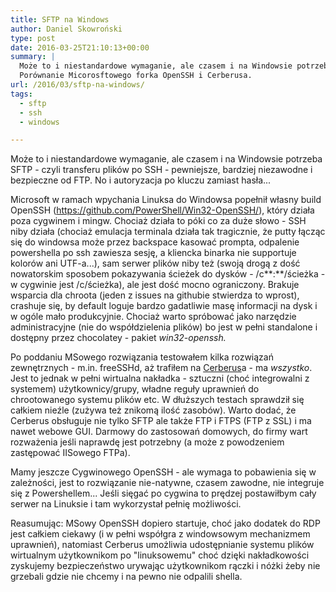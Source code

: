 ```yaml
---
title: SFTP na Windows
author: Daniel Skowroński
type: post
date: 2016-03-25T21:10:13+00:00
summary: |
  Może to i niestandardowe wymaganie, ale czasem i na Windowsie potrzeba SFTP - czyli transferu plików po SSH - pewniejsze, bardziej niezawodne i bezpieczne od FTP. No i autoryzacja po kluczu zamiast hasła...<br />
  Porównanie Micorosftowego forka OpenSSH i Cerberusa.
url: /2016/03/sftp-na-windows/
tags:
  - sftp
  - ssh
  - windows

---
```

Może to i niestandardowe wymaganie, ale czasem i na Windowsie potrzeba SFTP - czyli transferu plików po SSH - pewniejsze, bardziej niezawodne i bezpieczne od FTP. No i autoryzacja po kluczu zamiast hasła...

Microsoft w ramach wpychania Linuksa do Windowsa popełnił własny build OpenSSH (<https://github.com/PowerShell/Win32-OpenSSH/>), który działa poza cygwinem i mingw. Chociaż działa to póki co za duże słowo - SSH niby działa (chociaż emulacja terminala działa tak tragicznie, że putty łącząc się do windowsa może przez backspace kasować prompta, odpalenie powershella po ssh zawiesza sesję, a kliencka binarka nie supportuje kolorów ani UTF-a...), sam serwer plików niby też (swoją drogą z dość nowatorskim sposobem pokazywania ścieżek do dysków - /c**:**/ścieżka - w cygwinie jest /c/ścieżka), ale jest dość mocno ograniczony. Brakuje wsparcia dla chroota (jeden z issues na githubie stwierdza to wprost), crashuje się, by default loguje bardzo gadatliwie masę informacji na dysk i w ogóle mało produkcyjnie. Chociaż warto spróbować jako narzędzie administracyjne (nie do współdzielenia plików) bo jest w pełni standalone i dostępny przez chocolatey - pakiet _win32-openssh._

Po poddaniu MSowego rozwiązania testowałem kilka rozwiązań zewnętrznych - m.in. freeSSHd, aż trafiłem na [Cerberus][1]a - ma _wszystko_. Jest to jednak w pełni wirtualna nakładka - sztuczni (choć integrowalni z systemem) użytkownicy/grupy, władne reguły uprawnień do chrootowanego systemu plików etc. W dłuższych testach sprawdził się całkiem nieźle (zużywa też znikomą ilość zasobów). Warto dodać, że Cerberus obsługuje nie tylko SFTP ale także FTP i FTPS (FTP z SSL) i ma nawet webowe GUI. Darmowy do zastosowań domowych, do firmy wart rozważenia jeśli naprawdę jest potrzebny (a może z powodzeniem zastępować IISowego FTPa).

Mamy jeszcze Cygwinowego OpenSSH - ale wymaga to pobawienia się w zależności, jest to rozwiązanie nie-natywne, czasem zawodne, nie integruje się z Powershellem... Jeśli sięgać po cygwina to prędzej postawiłbym cały serwer na Linuksie i tam wykorzystał pełnię możliwości.

Reasumując: MSowy OpenSSH dopiero startuje, choć jako dodatek do RDP jest całkiem ciekawy (i w pełni współgra z windowsowym mechanizmem uprawnień), natomiast Cerberus umożliwia udostępnianie systemu plików wirtualnym użytkownikom po "linuksowemu" choć dzięki nakładkowości zyskujemy bezpieczeństwo urywając użytkownikom rączki i nóżki żeby nie grzebali gdzie nie chcemy i na pewno nie odpalili shella.

 [1]: http://www.cerberusftp.com/download/